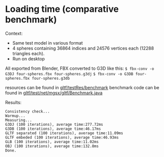 
# Loading time (comparative benchmark)

Context:
* Same test model in various format
* 4 spheres containing 36864 indices and 24576 vertices each (12288 triangles each).
* Run on desktop

All exported from Blender, FBX converted to G3D like this:
`$ fbx-conv -o G3DJ four-spheres.fbx four-spheres.g3dj`
`$ fbx-conv -o G3DB four-spheres.fbx four-spheres.g3db`

resources can be found in [gltf/testRes/benchmark](../gltf/testRes/benchmark)
benchmark code can be found in [gltf/test/net/mgsx/gltf/Benchmark.java](../gltf/test/net/mgsx/gltf/Benchmark.java)

Results:

```
Consistency check...
Warmup...
Measuring...
G3DJ (100 iterations), average time:277.72ms
G3DB (100 iterations), average time:46.17ms
GLTF separated (100 iterations), average time:11.09ms
GLTF embeded (100 iterations), average time:46.93ms
GLB (100 iterations), average time:11.02ms
OBJ (100 iterations), average time:132.8ms
Done.
```
